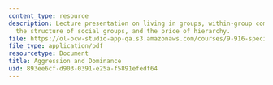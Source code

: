 ```yaml
---
content_type: resource
description: Lecture presentation on living in groups, within-group competition, aggression,
  the structure of social groups, and the price of hierarchy.
file: https://ol-ocw-studio-app-qa.s3.amazonaws.com/courses/9-916-special-topics-social-animals-fall-2009/893ee6cfd9030391e25af5891efedf64_MIT9_916F09_lec09.pdf
file_type: application/pdf
resourcetype: Document
title: Aggression and Dominance
uid: 893ee6cf-d903-0391-e25a-f5891efedf64
---
```

